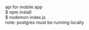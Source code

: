 api for mobile app  
 $ npm install  
 $ nodemon index.js  
note: postgres must be running locally  
